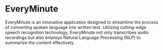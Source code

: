 # EveryMinute
EveryMinute is an innovative application designed to streamline the process of converting spoken language into written text. Utilizing cutting-edge speech recognition technology, EveryMinute not only transcribes audio recordings but also employs Natural Language Processing (NLP) to summarize the content effectively. 
